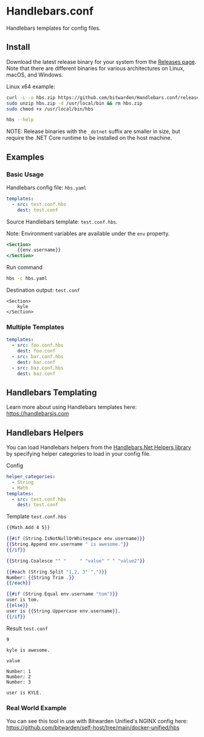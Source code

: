 # Handlebars.conf

Handlebars templates for config files.

## Install

Download the latest release binary for your system from the [Releases page](https://github.com/bitwarden/Handlebars.conf/releases). Note that there are different binaries for various architectures on Linux, macOS, and Windows.

Linux x64 example:

```sh
curl -L -o hbs.zip https://github.com/bitwarden/Handlebars.conf/releases/download/v2024.2.0/hbs_linux-x64.zip
sudo unzip hbs.zip -d /usr/local/bin && rm hbs.zip
sudo chmod +x /usr/local/bin/hbs

hbs --help
```

NOTE: Release binaries with the `_dotnet` suffix are smaller in size, but require the .NET Core runtime to be installed on the host machine.

## Examples

### Basic Usage

Handlebars config file: `hbs.yaml`

```yaml
templates:
  - src: test.conf.hbs
    dest: test.conf
```

Source Handlebars template: `test.conf.hbs`.

Note: Environment variables are available under the `env` property.

```hbs
<Section>
    {{env.username}}
</Section>
```

Run command

```bash
hbs -c hbs.yaml
```

Destination output: `test.conf`

```
<Section>
    kyle
</Section>
```

### Multiple Templates

```yaml
templates:
  - src: foo.conf.hbs
    dest: foo.conf
  - src: bar.conf.hbs
    dest: bar.conf
  - src: baz.conf.hbs
    dest: baz.conf
```

## Handlebars Templating

Learn more about using Handlebars templates here: https://handlebarsjs.com

## Handlebars Helpers

You can load Handlebars helpers from the [Handlebars.Net Helpers library](https://github.com/Handlebars-Net/Handlebars.Net.Helpers) by specifying helper categories to load in your config file.

Config

```yaml
helper_categories:
  - String
  - Math
templates:
  - src: test.conf.hbs
    dest: test.conf
```

Template `test.conf.hbs`

```hbs
{{Math.Add 4 5}}

{{#if (String.IsNotNullOrWhitespace env.username)}}
{{String.Append env.username " is awesome."}}
{{/if}}

{{String.Coalesce "" "     " "value" " " "value2"}}

{{#each (String.Split "1,2, 3" ",")}}
Number: {{String Trim .}}
{{/each}}

{{#if (String.Equal env.username "tom")}}
user is tom.
{{else}}
user is {{String.Uppercase env.username}}.
{{/if}}
```

Result `test.conf`

```
9

kyle is awesome.

value

Number: 1
Number: 2
Number: 3

user is KYLE.
```

### Real World Example

You can see this tool in use with Bitwarden Unified's NGINX config here: https://github.com/bitwarden/self-host/tree/main/docker-unified/hbs
